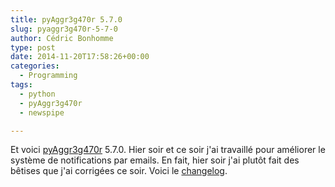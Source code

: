 ```yaml
---
title: pyAggr3g470r 5.7.0
slug: pyaggr3g470r-5-7-0
author: Cédric Bonhomme
type: post
date: 2014-11-20T17:58:26+00:00
categories:
  - Programming
tags:
  - python
  - pyAggr3g470r
  - newspipe

---
```

Et voici [pyAggr3g470r][1] 5.7.0.
Hier soir et ce soir j'ai travaillé pour améliorer le système de notifications
par emails. En fait, hier soir j'ai plutôt fait des bêtises que j'ai corrigées
ce soir. Voici le [changelog][2].

 [1]: https://git.sr.ht/~cedric/pyAggr3g470r
 [2]: https://git.sr.ht/~cedric/pyAggr3g470r/tree/5.7.0/item/NEWS.rst
